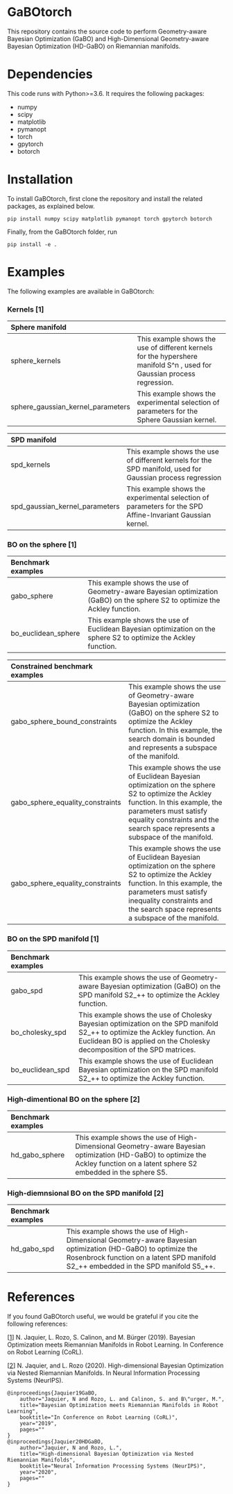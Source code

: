 # GaBOtorch
This repository contains the source code to perform Geometry-aware Bayesian Optimization (GaBO) and High-Dimensional Geometry-aware Bayesian Optimization (HD-GaBO) on Riemannian manifolds.

# Dependencies
This code runs with Python>=3.6. It requires the following packages:
- numpy
- scipy
- matplotlib
- pymanopt
- torch
- gpytorch
- botorch

# Installation 
To install GaBOtorch, first clone the repository and install the related packages, as explained below.

```
pip install numpy scipy matplotlib pymanopt torch gpytorch botorch
```
Finally, from the GaBOtorch folder, run
```
pip install -e .
```


# Examples
The following examples are available in GaBOtorch:
### Kernels [1]
| Sphere manifold      |           | 
|:------------- |:-------------| 
| sphere_kernels      | This example shows the use of different kernels for the hypershere manifold S^n , used for Gaussian process regression. | 
| sphere_gaussian_kernel_parameters      | This example shows the experimental selection of parameters for the Sphere Gaussian kernel.      |

| SPD manifold       |           | 
|:------------- |:-------------| 
| spd_kernels      | This example shows the use of different kernels for the SPD manifold, used for Gaussian process regression | 
| spd_gaussian_kernel_parameters      | This example shows the experimental selection of parameters for the SPD Affine-Invariant Gaussian kernel.  |


### BO on the sphere [1]
| Benchmark examples      |           | 
|:------------- |:-------------| 
| gabo_sphere      | This example shows the use of Geometry-aware Bayesian optimization (GaBO) on the sphere S2 to optimize the Ackley function. | 
| bo_euclidean_sphere      | This example shows the use of Euclidean Bayesian optimization on the sphere S2 to optimize the Ackley function.  |

| Constrained benchmark examples      |           | 
|:------------- |:-------------| 
| gabo_sphere_bound_constraints      | This example shows the use of Geometry-aware Bayesian optimization (GaBO) on the sphere S2 to optimize the Ackley function. In this example, the search domain is bounded and represents a subspace of the manifold. | 
| gabo_sphere_equality_constraints    | This example shows the use of Euclidean Bayesian optimization on the sphere S2 to optimize the Ackley function.  In this example, the parameters must satisfy equality constraints and the search space represents a subspace of the manifold. |
| gabo_sphere_equality_constraints    | This example shows the use of Euclidean Bayesian optimization on the sphere S2 to optimize the Ackley function.  In this example, the parameters must satisfy inequality constraints and the search space represents a subspace of the manifold. |

### BO on the SPD manifold [1]
| Benchmark examples      |           | 
|:------------- |:-------------| 
| gabo_spd      | This example shows the use of Geometry-aware Bayesian optimization (GaBO) on the SPD manifold S2_++ to optimize the Ackley function. | 
| bo_cholesky_spd      | This example shows the use of Cholesky Bayesian optimization on the SPD manifold S2_++ to optimize the Ackley function. An Euclidean BO is applied on the Cholesky decomposition of the SPD matrices.  | 
| bo_euclidean_spd      | This example shows the use of Euclidean Bayesian optimization on the SPD manifold S2_++ to optimize the Ackley function. |

### High-dimentional BO on the sphere [2]
| Benchmark examples      |           | 
|:------------- |:-------------| 
| hd_gabo_sphere      | This example shows the use of High-Dimensional Geometry-aware Bayesian optimization (HD-GaBO) to optimize the Ackley function on a latent sphere S2 embedded in the sphere S5. | 

### High-diemnsional BO on the SPD manifold [2]
| Benchmark examples      |           | 
|:------------- |:-------------| 
| hd_gabo_spd      | This example shows the use of High-Dimensional Geometry-aware Bayesian optimization (HD-GaBO)  to optimize the Rosenbrock function on a latent SPD manifold S2_++ embedded in the SPD manifold S5_++. | 

# References
If you found GaBOtorch useful, we would be grateful if you cite the following references:

[[1](http://njaquier.ch/files/CoRL19_Jaquier_GaBO.pdf)] N. Jaquier, L. Rozo, S. Calinon, and M. Bürger (2019). Bayesian Optimization meets Riemannian Manifolds in Robot Learning. In Conference on Robot Learning (CoRL).

[[2](http://njaquier.ch/files/HDGaBO.pdf)] N. Jaquier, and L. Rozo (2020). High-dimensional Bayesian Optimization via Nested Riemannian Manifolds. In Neural Information Processing Systems (NeurIPS). 

```
@inproceedings{Jaquier19GaBO,
	author="Jaquier, N and Rozo, L. and Calinon, S. and B\"urger, M.", 
	title="Bayesian Optimization meets Riemannian Manifolds in Robot Learning",
	booktitle="In Conference on Robot Learning (CoRL)",
	year="2019",
	pages=""
}
@inproceedings{Jaquier20HDGaBO,
	author="Jaquier, N and Rozo, L.", 
	title="High-dimensional Bayesian Optimization via Nested Riemannian Manifolds",
	booktitle="Neural Information Processing Systems (NeurIPS)",
	year="2020",
	pages=""
}
```
